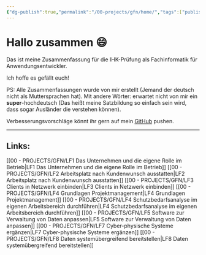 ```yaml
---
{"dg-publish":true,"permalink":"/00-projects/gfn/home/","tags":["publish","gardenEntry"],"noteIcon":"","updated":"2024-06-10T02:02:17.000+02:00"}
---
```


# Hallo zusammen 😄 

Das ist meine Zusammenfassung für die IHK-Prüfung als Fachinformatik für Anwendungsentwickler.

Ich hoffe es gefällt euch!

PS: Alle Zusammenfassungen wurde von mir erstellt (Jemand der deutsch nicht als Muttersprachen hat). Mit andere Wörter: erwartet nicht von mir ein **super**-hochdeutsch (Das heißt meine Satzbildung so einfach sein wird, dass sogar Ausländer die verstehen können).

Verbesserungsvorschläge könnt ihr gern auf mein [GitHub](https://github.com/U-L-M-S/obsidian) pushen.


---
## Links:
[[00 - PROJECTS/GFN/LF1 Das Unternehmen und die eigene Rolle im Betrieb\|LF1 Das Unternehmen und die eigene Rolle im Betrieb]]
[[00 - PROJECTS/GFN/LF2 Arbeitsplatz nach Kundenwunsch ausstatten\|LF2 Arbeitsplatz nach Kundenwunsch ausstatten]] 
[[00 - PROJECTS/GFN/LF3 Clients in Netzwerk einbinden\|LF3 Clients in Netzwerk einbinden]] 
[[00 - PROJECTS/GFN/LF4 Grundlagen Projektmanagement\|LF4 Grundlagen Projektmanagement]] 
[[00 - PROJECTS/GFN/LF4 Schutzbedarfsanalyse im eigenen Arbeitsbereich durchführen\|LF4 Schutzbedarfsanalyse im eigenen Arbeitsbereich durchführen]] 
[[00 - PROJECTS/GFN/LF5 Software zur Verwaltung von Daten anpassen\|LF5 Software zur Verwaltung von Daten anpassen]] 
[[00 - PROJECTS/GFN/LF7 Cyber-physische Systeme ergänzen\|LF7 Cyber-physische Systeme ergänzen]]
[[00 - PROJECTS/GFN/LF8 Daten systemübergreifend bereitstellen\|LF8 Daten systemübergreifend bereitstellen]]
